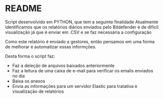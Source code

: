 # README

Script desenvolvido em PYTHON, que tem a seguinte finalidade
Atualmente identificamos que os relatórios diários enviados pelo Bitdefender é de dificil visualização já que é enviar em .CSV e se faz necessária a configuração

Como este relatório é enviado a gestores, então pensamos em uma forma de melhorar e automatizar essas informções.

Desta forma o script faz:
- Faz a deleção de arquivos baixados anteriormente
- Faz a leitura de uma caixa de e-mail para verificar os emails enviados no dia
- Baixa os anexos
- Envia as informações para um servidor Elastic para tratativa e visualização de relatórios
